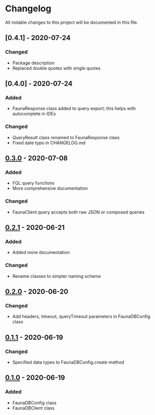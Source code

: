 # Changelog

All notable changes to this project will be documented in this file.

## [0.4.1] - 2020-07-24

### Changed

- Package description
- Replaced double quotes with single quotes

## [0.4.0] - 2020-07-24

### Added

- FaunaResponse class added to query export; this helps with autocomplete in IDEs

### Changed

- QueryResult class renamed to FaunaResponse class
- Fixed date typo in CHANGELOG.md

## [0.3.0] - 2020-07-08

### Added

- FQL query functions
- More comprehensive documentation

### Changed

- FaunaClient.query accepts both raw JSON or composed queries

## [0.2.1] - 2020-06-21

### Added

- Added more documentation

### Changed

- Rename classes to simpler naming scheme

## [0.2.0] - 2020-06-20

### Changed

- Add headers, timeout, queryTimeout parameters in FaunaDBConfig class

## [0.1.1] - 2020-06-19

### Changed

- Specified data types to FaunaDBConfig.create method 

## [0.1.0] - 2020-06-19

### Added

- FaunaDBConfig class
- FaunaDBClient class

[0.3.0]: https://github.com/gavanitrate/faunadb-http-dart/compare/0.3.0...0.4.0
[0.3.0]: https://github.com/gavanitrate/faunadb-http-dart/compare/0.2.1...0.3.0
[0.2.1]: https://github.com/gavanitrate/faunadb-http-dart/compare/0.2.0...0.2.1
[0.2.0]: https://github.com/gavanitrate/faunadb-http-dart/compare/0.1.1...0.2.0
[0.1.1]: https://github.com/gavanitrate/faunadb-http-dart/compare/0.1.0...0.1.1
[0.1.0]: https://github.com/gavanitrate/faunadb-http-dart/releases/tag/0.1.0